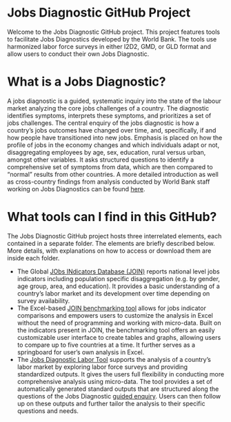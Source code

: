 # Jobs Diagnostic GitHub Project 
Welcome to the Jobs Diagnostic GitHub project. This project features tools to facilitate Jobs Diagnostics developed by the World Bank. The tools use harmonized labor force surveys in either I2D2, GMD, or GLD format and allow users to conduct their own Jobs Diagnostic. 

# What is a Jobs Diagnostic? 
A jobs diagnostic is a guided, systematic inquiry into the state of the labour market analyzing the core jobs challenges of a country. The diagnostic identifies symptoms, interprets these symptoms, and prioritizes a set of jobs challenges. The central enquiry of the jobs diagnostic is how a country’s jobs outcomes have changed over time, and, specifically, if and how people have transitioned into new jobs. Emphasis is placed on how the profile of jobs in the economy changes and which individuals adapt or not, disaggregating employees by age, sex, education, rural versus urban, amongst other variables. It asks structured questions to identify a comprehensive set of symptoms from data, which are then compared to “normal” results from other countries. A more detailed introduction as well as cross-country findings from analysis conducted by World Bank staff working on Jobs Diagnostics can be found [here](https://openknowledge.worldbank.org/handle/10986/30594).

# What tools can I find in this GitHub? 
The Jobs Diagnostic GitHub project hosts three interrelated elements, each contained in a separate folder. The elements are briefly described below. More details, with explanations on how to access or download them are inside each folder.
- The Global [JObs INdicators Database (JOIN)](https://github.com/worldbank/Jobs-Diagnostic/tree/main/JObs-INdicators) reports national level jobs indicators including population specific disaggregation (e.g. by gender, age group, area, and education). It provides a basic understanding of a country’s labor market and its development over time depending on survey availability.
- The Excel-based [JOIN benchmarking tool](https://github.com/worldbank/Jobs-Diagnostic/tree/main/JObs-INdicators-Tool) allows for jobs indicator comparisons and empowers users to customize the analysis in Excel without the need of programming and working with micro-data. Built on the indicators present in JOIN, the benchmarking tool offers an easily customizable user interface to create tables and graphs, allowing users to compare up to five countries at a time. It further serves as a springboard for user’s own analysis in Excel.
- The [Jobs Diagnostic Labor Tool](https://github.com/worldbank/Jobs-Diagnostic/tree/main/Labor-Tool) supports the analysis of a country’s labor market by exploring labor force surveys and providing standardized outputs. It gives the users full flexibility in conducting more comprehensive analysis using micro-data. The tool provides a set of automatically generated standard outputs that are structured along the questions of the Jobs Diagnostic [guided enquiry](https://openknowledge.worldbank.org/bitstream/handle/10986/33491/Theoretical-Underpinnings-of-Jobs-Diagnostics.pdf?sequence=1&isAllowed=y). Users can then follow up on these outputs and further tailor the analysis to their specific questions and needs. 
